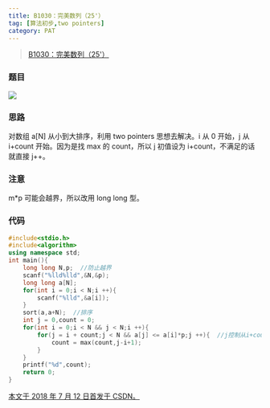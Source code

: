 ```yaml
---
title: B1030：完美数列（25'）
tag: [算法初步,two pointers]
category: PAT
---
```


>[B1030：完美数列（25'）](https://pintia.cn/problem-sets/994805260223102976/problems/994805291311284224)

<!--more-->

### 题目

![](PAT\B1030.png)

### 思路

对数组 a[N] 从小到大排序，利用 two pointers 思想去解决。i 从 0 开始，j 从 i+count 开始。因为是找 max 的 count，所以 j 初值设为 i+count，不满足的话就直接 j++。 

### 注意

m*p 可能会越界，所以改用 long long 型。 

### 代码

```C++
#include<stdio.h>
#include<algorithm>
using namespace std;
int main(){
	long long N,p;  //防止越界
	scanf("%lld%lld",&N,&p);
	long long a[N];
	for(int i = 0;i < N;i ++){
		scanf("%lld",&a[i]);
	}
	sort(a,a+N);  //排序
	int j = 0,count = 0;
	for(int i = 0;i < N && j < N;i ++){
		for(j = i + count;j < N && a[j] <= a[i]*p;j ++){  //j控制从i+count开始,因为是找max的count
			count = max(count,j-i+1);	
		}
	}
	printf("%d",count);
	return 0;
}
```

<u>本文于 2018 年 7 月 12 日首发于 [CSDN](https://blog.csdn.net/wonz5130/article/details/81023712)。</u>	
